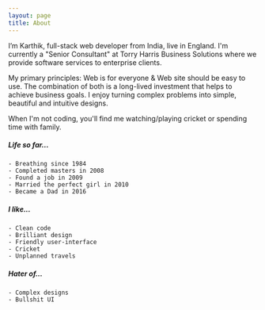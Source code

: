 ```yaml
---
layout: page
title: About
---
```


I’m Karthik, full-stack web developer from India, live in England. I'm currently a "Senior Consultant" at Torry Harris Business Solutions where we provide software services to enterprise clients.

My primary principles: Web is for everyone & Web site should be easy to use. The combination of both is a long-lived investment that helps to achieve business goals. I enjoy turning complex problems into simple, beautiful and intuitive designs.

When I'm not coding, you'll find me watching/playing cricket or spending time with family. 

##### Life so far...
	- Breathing since 1984
	- Completed masters in 2008
	- Found a job in 2009
	- Married the perfect girl in 2010
	- Became a Dad in 2016

##### I like...
	- Clean code
	- Brilliant design
	- Friendly user-interface
	- Cricket
	- Unplanned travels

##### Hater of...
	- Complex designs
	- Bullshit UI
